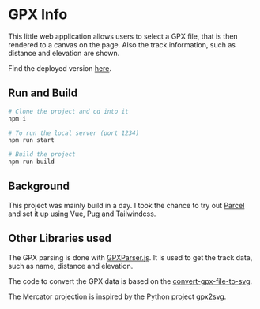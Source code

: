# GPX Info

This little web application allows users to select a GPX file,
that is then rendered to a canvas on the page. Also the track
information, such as distance and elevation are shown.

Find the deployed version [here](https://moritz-biersack.github.io/gpx-info/).

## Run and Build

```bash
# Clone the project and cd into it
npm i

# To run the local server (port 1234)
npm run start

# Build the project
npm run build
```

## Background

This project was mainly build in a day. I took the chance to try out
[Parcel](https://parceljs.org/) and set it up using Vue, Pug and Tailwindcss.

## Other Libraries used

The GPX parsing is done with [GPXParser.js](https://github.com/Luuka/GPXParser.js).
It is used to get the track data, such as name, distance and elevation.

The code to convert the GPX data is based on the 
[convert-gpx-file-to-svg](https://gitlab.com/cecilebruzac/convert-gpx-file-to-svg/-/tree/master).

The Mercator projection is inspired by the Python project
[gpx2svg](https://gitlab.com/l3u/gpx2svg).
